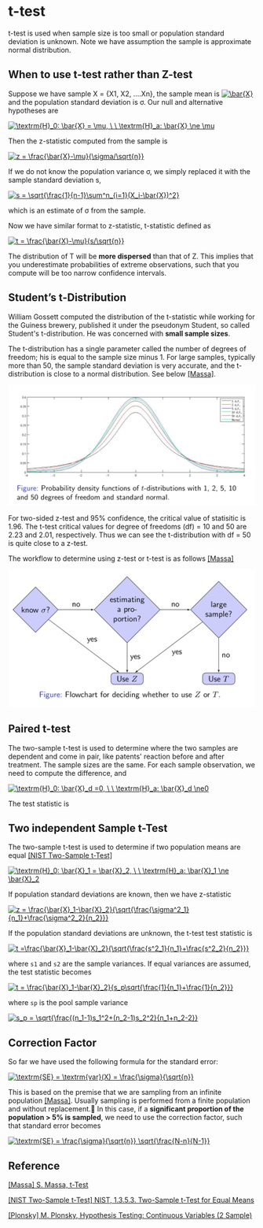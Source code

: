 
# t-test 

t-test is used when sample size is too small or population standard deviation is unknown. Note we have assumption the sample is approximate normal distribution.

## When to use t-test rather than Z-test

Suppose we have sample X = {X1, X2, ....Xn}, the sample mean is <a href="https://www.codecogs.com/eqnedit.php?latex=\bar{X}" target="_blank"><img src="https://latex.codecogs.com/gif.latex?\bar{X}" title="\bar{X}" /></a> and the population standard deviation is σ. Our null and alternative hypotheses are

<a href="https://www.codecogs.com/eqnedit.php?latex=\textrm{H}_0:&space;\bar{X}&space;=&space;\mu,&space;\&space;\&space;\textrm{H}_a:&space;\bar{X}&space;\ne&space;\mu" target="_blank"><img src="https://latex.codecogs.com/gif.latex?\textrm{H}_0:&space;\bar{X}&space;=&space;\mu,&space;\&space;\&space;\textrm{H}_a:&space;\bar{X}&space;\ne&space;\mu" title="\textrm{H}_0: \bar{X} = \mu, \ \ \textrm{H}_a: \bar{X} \ne \mu" /></a>

Then the z-statistic computed from the sample is

<a href="https://www.codecogs.com/eqnedit.php?latex=z&space;=&space;\frac{\bar{X}-\mu}{\sigma/\sqrt{n}}" target="_blank"><img src="https://latex.codecogs.com/gif.latex?z&space;=&space;\frac{\bar{X}-\mu}{\sigma/\sqrt{n}}" title="z = \frac{\bar{X}-\mu}{\sigma/\sqrt{n}}" /></a>

If we do not know the population variance σ, we simply replaced it with the sample standard deviation s,

<a href="https://www.codecogs.com/eqnedit.php?latex=s&space;=&space;\sqrt{\frac{1}{n-1}\sum^n_{i=1}(X_i-\bar{X})^2}" target="_blank"><img src="https://latex.codecogs.com/gif.latex?s&space;=&space;\sqrt{\frac{1}{n-1}\sum^n_{i=1}(X_i-\bar{X})^2}" title="s = \sqrt{\frac{1}{n-1}\sum^n_{i=1}(X_i-\bar{X})^2}" /></a>

which is an estimate of σ from the sample.

Now we have similar format to z-statistic, t-statistic defined as

<a href="https://www.codecogs.com/eqnedit.php?latex=t&space;=&space;\frac{\bar{X}-\mu}{s/\sqrt{n}}" target="_blank"><img src="https://latex.codecogs.com/gif.latex?t&space;=&space;\frac{\bar{X}-\mu}{s/\sqrt{n}}" title="t = \frac{\bar{X}-\mu}{s/\sqrt{n}}" /></a>

The distribution of T will be **more dispersed** than that of Z. This implies that you underestimate probabilities of extreme observations, such that you compute will be too narrow confidence intervals.


## Student’s t-Distribution

William Gossett computed the distribution of the t-statistic while working for the Guiness brewery, published it under the pseudonym Student, so called Student's t-distribution. He was concerned with **small sample sizes**.

The t-distribution has a single parameter called the number of degrees of freedom; his is equal to the sample size minus 1. For large samples, typically more than 50, the sample standard deviation is very accurate, and the t-distribution is close to a normal distribution. See below [[Massa]][S. Massa, t-Test].

![](images/t-distribution.png)

For two-sided z-test and 95% confidence, the critical value of statisitic is 1.96. The t-test critical values for degree of freedoms (df) = 10 and 50 are 2.23 and 2.01, respectively. Thus we can see the t-distribution with df = 50 is quite close to a z-test.


The workflow to determine using z-test or t-test is as follows [[Massa]][S. Massa, t-Test]

![](images/t-test_flowchart.png)




## Paired t-test

The two-sample t-test is used to determine where the two samples are dependent and come in pair, like patents' reaction before and after treatment. The sample sizes are the same. For each sample observation, we need to compute the difference, and 

<a href="https://www.codecogs.com/eqnedit.php?latex=\textrm{H}_0:&space;\bar{X}_d&space;=0,&space;\&space;\&space;\textrm{H}_a:&space;\bar{X}_d&space;\ne0" target="_blank"><img src="https://latex.codecogs.com/gif.latex?\textrm{H}_0:&space;\bar{X}_d&space;=0,&space;\&space;\&space;\textrm{H}_a:&space;\bar{X}_d&space;\ne0" title="\textrm{H}_0: \bar{X}_d =0, \ \ \textrm{H}_a: \bar{X}_d \ne0" /></a>

The test statistic is




## Two independent Sample t-Test


The two-sample t-test is used to determine if two population means are equal [[NIST Two-Sample t-Test]][NIST, 1.3.5.3. Two-Sample t-Test for Equal Means]

<a href="https://www.codecogs.com/eqnedit.php?latex=\textrm{H}_0:&space;\bar{X}_1&space;=&space;\bar{X}_2,&space;\&space;\&space;\textrm{H}_a:&space;\bar{X}_1&space;\ne&space;\bar{X}_2" target="_blank"><img src="https://latex.codecogs.com/gif.latex?\textrm{H}_0:&space;\bar{X}_1&space;=&space;\bar{X}_2,&space;\&space;\&space;\textrm{H}_a:&space;\bar{X}_1&space;\ne&space;\bar{X}_2" title="\textrm{H}_0: \bar{X}_1 = \bar{X}_2, \ \ \textrm{H}_a: \bar{X}_1 \ne \bar{X}_2" /></a>

If population standard deviations are known, then we have z-statistic

<a href="https://www.codecogs.com/eqnedit.php?latex=z&space;=&space;\frac{\bar{X}_1-\bar{X}_2}{\sqrt{\frac{\sigma^2_1}{n_1}&plus;\frac{\sigma^2_2}{n_2}}}" target="_blank"><img src="https://latex.codecogs.com/gif.latex?z&space;=&space;\frac{\bar{X}_1-\bar{X}_2}{\sqrt{\frac{\sigma^2_1}{n_1}&plus;\frac{\sigma^2_2}{n_2}}}" title="z = \frac{\bar{X}_1-\bar{X}_2}{\sqrt{\frac{\sigma^2_1}{n_1}+\frac{\sigma^2_2}{n_2}}}" /></a>

If the population standard deviations are unknown, the t-test test statistic is

<a href="https://www.codecogs.com/eqnedit.php?latex=t&space;=\frac{\bar{X}_1-\bar{X}_2}{\sqrt{\frac{s^2_1}{n_1}&plus;\frac{s^2_2}{n_2}}}" target="_blank"><img src="https://latex.codecogs.com/gif.latex?t&space;=\frac{\bar{X}_1-\bar{X}_2}{\sqrt{\frac{s^2_1}{n_1}&plus;\frac{s^2_2}{n_2}}}" title="t =\frac{\bar{X}_1-\bar{X}_2}{\sqrt{\frac{s^2_1}{n_1}+\frac{s^2_2}{n_2}}}" /></a>

where `s1` and `s2` are the sample variances. If equal variances are assumed, the test statistic becomes

<a href="https://www.codecogs.com/eqnedit.php?latex=t&space;=&space;\frac{\bar{X}_1-\bar{X}_2}{s_p\sqrt{\frac{1}{n_1}&plus;\frac{1}{n_2}}}" target="_blank"><img src="https://latex.codecogs.com/gif.latex?t&space;=&space;\frac{\bar{X}_1-\bar{X}_2}{s_p\sqrt{\frac{1}{n_1}&plus;\frac{1}{n_2}}}" title="t = \frac{\bar{X}_1-\bar{X}_2}{s_p\sqrt{\frac{1}{n_1}+\frac{1}{n_2}}}" /></a>

where `sp` is the pool sample variance 

<a href="https://www.codecogs.com/eqnedit.php?latex=s_p&space;=&space;\sqrt{\frac{(n_1-1)s_1^2&plus;(n_2-1)s_2^2}{n_1&plus;n_2-2}}" target="_blank"><img src="https://latex.codecogs.com/gif.latex?s_p&space;=&space;\sqrt{\frac{(n_1-1)s_1^2&plus;(n_2-1)s_2^2}{n_1&plus;n_2-2}}" title="s_p = \sqrt{\frac{(n_1-1)s_1^2+(n_2-1)s_2^2}{n_1+n_2-2}}" /></a>




## Correction Factor

So far we have used the following formula for the standard error:

<a href="https://www.codecogs.com/eqnedit.php?latex=\textrm{SE}&space;=&space;\textrm{var}(X)&space;=&space;\frac{\sigma}{\sqrt{n}}" target="_blank"><img src="https://latex.codecogs.com/gif.latex?\textrm{SE}&space;=&space;\textrm{var}(X)&space;=&space;\frac{\sigma}{\sqrt{n}}" title="\textrm{SE} = \textrm{var}(X) = \frac{\sigma}{\sqrt{n}}" /></a>

This is based on the premise that we are sampling from an infinite population [[Massa]][S. Massa, t-Test]. Usually sampling is performed from a finite population and without replacement.􏰔 In this case, if a **significant proportion of the population > 5% is sampled**, we need to use the correction factor, such that standard error becomes

<a href="https://www.codecogs.com/eqnedit.php?latex=\textrm{SE}&space;=&space;\frac{\sigma}{\sqrt{n}}&space;\sqrt{\frac{N-n}{N-1}}" target="_blank"><img src="https://latex.codecogs.com/gif.latex?\textrm{SE}&space;=&space;\frac{\sigma}{\sqrt{n}}&space;\sqrt{\frac{N-n}{N-1}}" title="\textrm{SE} = \frac{\sigma}{\sqrt{n}} \sqrt{\frac{N-n}{N-1}}" /></a>




## Reference



[S. Massa, t-Test]: http://www.stats.ox.ac.uk/~massa/Lecture%2010.pdf
[[Massa] S. Massa, t-Test](http://www.stats.ox.ac.uk/~massa/Lecture%2010.pdf)


[NIST, 1.3.5.3. Two-Sample t-Test for Equal Means]: https://www.itl.nist.gov/div898/handbook/eda/section3/eda353.htm
[[NIST Two-Sample t-Test] NIST, 1.3.5.3. Two-Sample t-Test for Equal Means](https://www.itl.nist.gov/div898/handbook/eda/section3/eda353.htm)


[M. Plonsky, Hypothesis Testing: Continuous Variables (2 Sample)]: https://www4.uwsp.edu/psych/stat/11/hyptest2s.htm
[[Plonsky] M. Plonsky, Hypothesis Testing: Continuous Variables (2 Sample)](https://www4.uwsp.edu/psych/stat/11/hyptest2s.htm)





